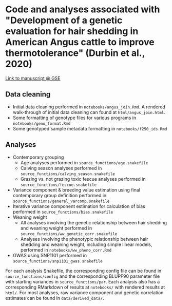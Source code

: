 # Code and analyses associated with "Development of a genetic evaluation for hair shedding in American Angus cattle to improve thermotolerance" (Durbin et al., 2020)

[Link to manuscript @ GSE](https://gsejournal.biomedcentral.com/articles/10.1186/s12711-020-00584-0)

## Data cleaning

* Initial data cleaning performed in `notebooks/angus_join.Rmd`. A rendered walk-through of initial data cleaning can found at `html/angus_join.html`.
* Some formatting of genotype files for various programs in `notebooks/geno_format.Rmd`
* Some genotyped sample metadata formatting in `notebooks/f250_ids.Rmd`

## Analyses 

* Contemporary grouping
  + Age analyses performed in `source_functions/age.snakefile`
  + Calving season analyses performed in `source_functions/calving_season.snakefile`
  + Grazing vs. not grazing toxic fescue analyses performed in `source_functions/fescue.snakefile` 
* Variance component & breeding value estimation using final contemporary group definition performed in `source_functions/general_varcomp.snakefile`
* Iterative variance component estimation for calculation of bias performed in `source_functions/bias.snakefile`
* Weaning weight
  + All analyses involving the genetic relationship between hair shedding and weaning weight performed in `source_functions/ww_genetic_corr.snakefile`
  + Analyses involving the phenotypic relationship between hair shedding and weaning weight, including simple linear models, performed in `notebooks/ww_pheno_corr.Rmd`
* GWAS using SNP1101 performed in `source_functions/snp1101_gwas.snakefile`

For each analysis Snakefile, the corresponding config file can be found in `source_functions/config` and the corresponding BLUPF90 parameter file with starting variances in `source_functions/par`. Each analysis also has a corresponding RMarkdown of results at `notebooks/` with rendered results at `html/`. For most analyses, raw variance component and genetic correlation estimates can be found in `data/derived_data/`. 